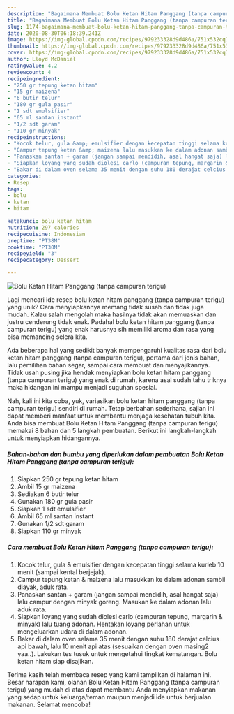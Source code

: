 ```yaml
---
description: "Bagaimana Membuat Bolu Ketan Hitam Panggang (tanpa campuran terigu) Anti Gagal"
title: "Bagaimana Membuat Bolu Ketan Hitam Panggang (tanpa campuran terigu) Anti Gagal"
slug: 1174-bagaimana-membuat-bolu-ketan-hitam-panggang-tanpa-campuran-terigu-anti-gagal
date: 2020-08-30T06:18:39.241Z
image: https://img-global.cpcdn.com/recipes/979233328d9d486a/751x532cq70/bolu-ketan-hitam-panggang-tanpa-campuran-terigu-foto-resep-utama.jpg
thumbnail: https://img-global.cpcdn.com/recipes/979233328d9d486a/751x532cq70/bolu-ketan-hitam-panggang-tanpa-campuran-terigu-foto-resep-utama.jpg
cover: https://img-global.cpcdn.com/recipes/979233328d9d486a/751x532cq70/bolu-ketan-hitam-panggang-tanpa-campuran-terigu-foto-resep-utama.jpg
author: Lloyd McDaniel
ratingvalue: 4.2
reviewcount: 4
recipeingredient:
- "250 gr tepung ketan hitam"
- "15 gr maizena"
- "6 butir telur"
- "180 gr gula pasir"
- "1 sdt emulsifier"
- "65 ml santan instant"
- "1/2 sdt garam"
- "110 gr minyak"
recipeinstructions:
- "Kocok telur, gula &amp; emulsifier dengan kecepatan tinggi selama kurleb 10 menit (sampai kental berjejak)."
- "Campur tepung ketan &amp; maizena lalu masukkan ke dalam adonan sambil diayak, aduk rata."
- "Panaskan santan + garam (jangan sampai mendidih, asal hangat saja) lalu campur dengan minyak goreng. Masukan ke dalam adonan lalu aduk rata."
- "Siapkan loyang yang sudah diolesi carlo (campuran tepung, margarin &amp; minyak) lalu tuang adonan. Hentakan loyang perlahan untuk mengeluarkan udara di dalam adonan."
- "Bakar di dalam oven selama 35 menit dengan suhu 180 derajat celcius api bawah, lalu 10 menit api atas (sesuaikan dengan oven masing2 yaa..). Lakukan tes tusuk untuk mengetahui tingkat kematangan. Bolu ketan hitam siap disajikan."
categories:
- Resep
tags:
- bolu
- ketan
- hitam

katakunci: bolu ketan hitam 
nutrition: 297 calories
recipecuisine: Indonesian
preptime: "PT38M"
cooktime: "PT30M"
recipeyield: "3"
recipecategory: Dessert

---
```



![Bolu Ketan Hitam Panggang (tanpa campuran terigu)](https://img-global.cpcdn.com/recipes/979233328d9d486a/751x532cq70/bolu-ketan-hitam-panggang-tanpa-campuran-terigu-foto-resep-utama.jpg)

Lagi mencari ide resep bolu ketan hitam panggang (tanpa campuran terigu) yang unik? Cara menyiapkannya memang tidak susah dan tidak juga mudah. Kalau salah mengolah maka hasilnya tidak akan memuaskan dan justru cenderung tidak enak. Padahal bolu ketan hitam panggang (tanpa campuran terigu) yang enak harusnya sih memiliki aroma dan rasa yang bisa memancing selera kita.

Ada beberapa hal yang sedikit banyak mempengaruhi kualitas rasa dari bolu ketan hitam panggang (tanpa campuran terigu), pertama dari jenis bahan, lalu pemilihan bahan segar, sampai cara membuat dan menyajikannya. Tidak usah pusing jika hendak menyiapkan bolu ketan hitam panggang (tanpa campuran terigu) yang enak di rumah, karena asal sudah tahu triknya maka hidangan ini mampu menjadi suguhan spesial.




Nah, kali ini kita coba, yuk, variasikan bolu ketan hitam panggang (tanpa campuran terigu) sendiri di rumah. Tetap berbahan sederhana, sajian ini dapat memberi manfaat untuk membantu menjaga kesehatan tubuh kita. Anda bisa membuat Bolu Ketan Hitam Panggang (tanpa campuran terigu) memakai 8 bahan dan 5 langkah pembuatan. Berikut ini langkah-langkah untuk menyiapkan hidangannya.

<!--inarticleads1-->

##### Bahan-bahan dan bumbu yang diperlukan dalam pembuatan Bolu Ketan Hitam Panggang (tanpa campuran terigu):

1. Siapkan 250 gr tepung ketan hitam
1. Ambil 15 gr maizena
1. Sediakan 6 butir telur
1. Gunakan 180 gr gula pasir
1. Siapkan 1 sdt emulsifier
1. Ambil 65 ml santan instant
1. Gunakan 1/2 sdt garam
1. Siapkan 110 gr minyak




<!--inarticleads2-->

##### Cara membuat Bolu Ketan Hitam Panggang (tanpa campuran terigu):

1. Kocok telur, gula &amp; emulsifier dengan kecepatan tinggi selama kurleb 10 menit (sampai kental berjejak).
1. Campur tepung ketan &amp; maizena lalu masukkan ke dalam adonan sambil diayak, aduk rata.
1. Panaskan santan + garam (jangan sampai mendidih, asal hangat saja) lalu campur dengan minyak goreng. Masukan ke dalam adonan lalu aduk rata.
1. Siapkan loyang yang sudah diolesi carlo (campuran tepung, margarin &amp; minyak) lalu tuang adonan. Hentakan loyang perlahan untuk mengeluarkan udara di dalam adonan.
1. Bakar di dalam oven selama 35 menit dengan suhu 180 derajat celcius api bawah, lalu 10 menit api atas (sesuaikan dengan oven masing2 yaa..). Lakukan tes tusuk untuk mengetahui tingkat kematangan. Bolu ketan hitam siap disajikan.




Terima kasih telah membaca resep yang kami tampilkan di halaman ini. Besar harapan kami, olahan Bolu Ketan Hitam Panggang (tanpa campuran terigu) yang mudah di atas dapat membantu Anda menyiapkan makanan yang sedap untuk keluarga/teman maupun menjadi ide untuk berjualan makanan. Selamat mencoba!
